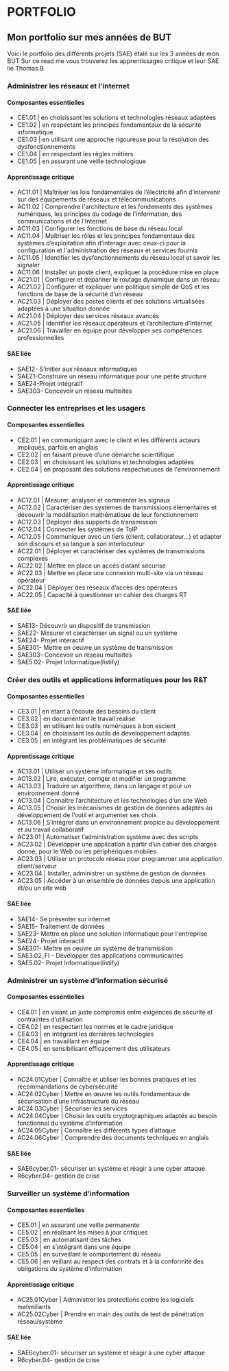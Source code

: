 # PORTFOLIO
## Mon portfolio sur mes années de BUT
Voici le portfolio des différents projets (SAE) étalé sur les 3 années de mon BUT
Sur ce read me vous trouverez les apprentissages critique et leur SAE lié 
Thomas.B



### Administrer les réseaux et l’internet
#### Composantes essentielles
- CE1.01 | en choisissant les solutions et technologies réseaux adaptées
- CE1.02 | en respectant les principes fondamentaux de la sécurité informatique
- CE1.03 | en utilisant une approche rigoureuse pour la résolution des dysfonctionnements
- CE1.04 | en respectant les règles métiers
- CE1.05 | en assurant une veille technologique
#### Apprentissage critique
- AC11.01 | Maîtriser les lois fondamentales de l’électricité afin d’intervenir sur des équipements de réseaux et télécommunications
- AC11.02 | Comprendre l'architecture et les fondements des systèmes numériques, les principes du codage de l'information, des communications et de l'Internet
- AC11.03 | Configurer les fonctions de base du réseau local
- AC11.04 | Maîtriser les rôles et les principes fondamentaux des systèmes d’exploitation afin d’interagir avec ceux-ci pour la configuration et l'administration des réseaux et services fournis
- AC11.05 | Identifier les dysfonctionnements du réseau local et savoir les signaler
- AC11.06 | Installer un poste client, expliquer la procédure mise en place
- AC21.01 | Configurer et dépanner le routage dynamique dans un réseau
- AC21.02 | Configurer et expliquer une politique simple de QoS et les fonctions de base de la sécurité d’un réseau
- AC21.03 | Déployer des postes clients et des solutions virtualisées adaptées à une situation donnée
- AC21.04 | Déployer des services réseaux avancés
- AC21.05 | Identifier les réseaux opérateurs et l’architecture d’Internet
- AC21.06 | Travailler en équipe pour développer ses compétences professionnelles
#### SAE liée
- SAE12- S’initier  aux réseaux informatiques
- SAE21-Construire un réseau informatique pour une petite structure
- SAE24-Projet intégratif
- SAE303- Concevoir un réseau multisites





### Connecter les entreprises et les usagers 
#### Composantes essentielles
- CE2.01 | en communiquant avec le client et les différents acteurs impliqués, parfois en anglais
- CE2.02 | en faisant preuve d’une démarche scientifique
- CE2.03 | en choisissant les solutions et technologies adaptées
- CE2.04 | en proposant des solutions respectueuses de l'environnement
#### Apprentissage critique
- AC12.01 | Mesurer, analyser et commenter les signaux
- AC12.02 | Caractériser des systèmes de transmissions élémentaires et découvrir la modélisation mathématique de leur fonctionnement
- AC12.03 | Déployer des supports de transmission
- AC12.04 | Connecter les systèmes de ToIP
- AC12.05 | Communiquer avec un tiers (client, collaborateur...) et adapter son discours et sa langue à son interlocuteur
- AC22.01 | Déployer et caractériser des systèmes de transmissions complexes
- AC22.02 | Mettre en place un accès distant sécurisé
- AC22.03 | Mettre en place une connexion multi-site via un réseau opérateur
- AC22.04 | Déployer des réseaux d’accès des opérateurs
- AC22.05 | Capacité à questionner un cahier des charges RT
#### SAE liée
- SAE13- Découvrir un dispositif de transmission
- SAE22- Mesurer et caractériser un signal ou un système
- SAE24- Projet interactif
- SAE301- Mettre en oeuvre un système de transmission
- SAE303- Concevoir un réseau multisites
- SAE5.02- Projet Informatique(listify)


### Créer des outils et applications informatiques pour les R&T
#### Composantes essentielles
- CE3.01 | en étant à l’écoute des besoins du client
- CE3.02 | en documentant le travail réalisé
- CE3.03 | en utilisant les outils numériques à bon escient
- CE3.04 | en choisissant les outils de développement adaptés
- CE3.05 | en intégrant les problématiques de sécurité
#### Apprentissage critique
- AC13.01 | Utiliser un système informatique et ses outils
- AC13.02 | Lire, exécuter, corriger et modifier un programme
- AC13.03 | Traduire un algorithme, dans un langage et pour un environnement donné
- AC13.04 | Connaître l’architecture et les technologies d’un site Web
- AC13.05 | Choisir les mécanismes de gestion de données adaptés au développement de l’outil et argumenter ses choix
- AC13.06 | S’intégrer dans un environnement propice au développement et au travail collaboratif
- AC23.01 | Automatiser l’administration système avec des scripts
- AC23.02 | Développer une application à partir d’un cahier des charges donné, pour le Web ou les périphériques mobiles
- AC23.03 | Utiliser un protocole réseau pour programmer une application client/serveur
- AC23.04 | Installer, administrer un système de gestion de données
- AC23.05 | Accéder à un ensemble de données depuis une application et/ou un site web
#### SAE liée
- SAE14- Se présenter sur internet
- SAE15- Traitement de données
- SAE23- Mettre en place une solution informatique pour l'entreprise
- SAE24- Projet interactif
- SAE301- Mettre en oeuvre un système de transmission
- SAE3.02_FI - Développer des applications communicantes
- SAE5.02- Projet Informatique(listify)



### Administrer un système d’information sécurisé
#### Composantes essentielles
- CE4.01 | en visant un juste compromis entre exigences de sécurité et contraintes d’utilisation
- CE4.02 | en respectant les normes et le cadre juridique
- CE4.03 | en intégrant les dernières technologies
- CE4.04 | en travaillant en équipe
- CE4.05 | en sensibilisant efficacement des utilisateurs
#### Apprentissage critique
- AC24.01Cyber | Connaître et utiliser les bonnes pratiques et les recommandations de cybersécurité
- AC24.02Cyber | Mettre en œuvre les outils fondamentaux de sécurisation d’une infrastructure du réseau
- AC24.03Cyber | Sécuriser les services
- AC24.04Cyber | Choisir les outils cryptographiques adaptés au besoin fonctionnel du système d’information
- AC24.05Cyber | Connaître les différents types d’attaque
- AC24.06Cyber | Comprendre des documents techniques en anglais
#### SAE liée
- SAE6cyber.01- sécuriser un système et réagir à une cyber attaque
- R6cyber.04- gestion de crise


### Surveiller un système d’information
#### Composantes essentielles
- CE5.01 | en assurant une veille permanente
- CE5.02 | en réalisant les mises à jour critiques
- CE5.03 | en automatisant des tâches
- CE5.04 | en s’intégrant dans une équipe
- CE5.05 | en surveillant le comportement du réseau
- CE5.06 | en veillant au respect des contrats et à la conformité des obligations du système d'information
#### Apprentissage critique
- AC25.01Cyber | Administrer les protections contre les logiciels malveillants
- AC25.02Cyber | Prendre en main des outils de test de pénétration réseau/système
#### SAE liée
- SAE6cyber.01- sécuriser un système et réagir à une cyber attaque
- R6cyber.04- gestion de crise

